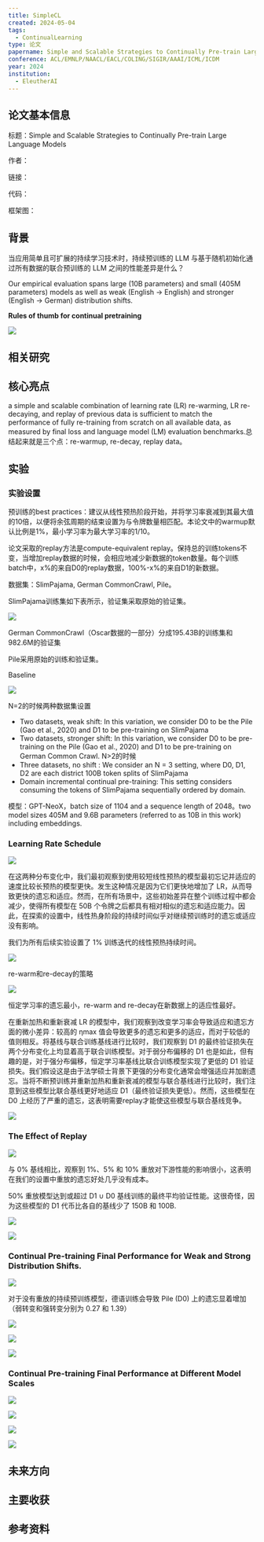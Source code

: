 ```yaml
---
title: SimpleCL
created: 2024-05-04
tags:
  - ContinualLearning
type: 论文
papername: Simple and Scalable Strategies to Continually Pre-train Large Language Models
conference: ACL/EMNLP/NAACL/EACL/COLING/SIGIR/AAAI/ICML/ICDM
year: 2024
institution:
  - EleutherAI
---
```


## 论文基本信息

标题：Simple and Scalable Strategies to Continually Pre-train Large Language Models

作者：

链接：

代码：

框架图：


## 背景

当应用简单且可扩展的持续学习技术时，持续预训练的 LLM 与基于随机初始化通过所有数据的联合预训练的 LLM 之间的性能差异是什么？

Our empirical evaluation spans large (10B parameters) and small (405M parameters) models as well as weak (English → English) and stronger (English → German) distribution shifts.

**Rules of thumb for continual pretraining**

![](img/Pasted%20image%2020240504153817.png)


## 相关研究



## 核心亮点

a simple and scalable combination of learning rate (LR) re-warming, LR re-decaying, and replay of previous data is sufficient to match the performance of fully re-training from scratch on all available data, as measured by final loss and language model (LM) evaluation benchmarks.总结起来就是三个点：re-warmup, re-decay, replay data。


## 实验

### 实验设置

预训练的best practices：建议从线性预热阶段开始，并将学习率衰减到其最大值的10倍，以便将余弦周期的结束设置为与令牌数量相匹配。本论文中的warmup默认比例是1%，最小学习率为最大学习率的1/10。

论文采取的replay方法是compute-equivalent replay。保持总的训练tokens不变，当增加replay数据的时候，会相应地减少新数据的token数量。每个训练batch中，x%的来自D0的replay数据，100%-x%的来自D1的新数据。

数据集：SlimPajama, German CommonCrawl, Pile。

SlimPajama训练集如下表所示，验证集采取原始的验证集。

![](img/Pasted%20image%2020240504154335.png)

German CommonCrawl（Oscar数据的一部分）分成195.43B的训练集和982.6M的验证集

Pile采用原始的训练和验证集。

Baseline

![](img/Pasted%20image%2020240504155027.png)

N=2的时候两种数据集设置
- Two datasets, weak shift: In this variation, we consider D0 to be the Pile (Gao et al., 2020) and D1 to be pre-training on SlimPajama
- Two datasets, stronger shift: In this variation, we consider D0 to be pre-training on the Pile (Gao et al., 2020) and D1 to be pre-training on German Common Crawl.
N>2的时候
- Three datasets, no shift : We consider an N = 3 setting, where D0, D1, D2 are each district 100B token splits of SlimPajama
- Domain incremental continual pre-training: This setting considers consuming the tokens of SlimPajama sequentially ordered by domain.

模型：GPT-NeoX，batch size of 1104 and a sequence length of 2048。two model sizes 405M and 9.6B parameters (referred to as 10B in this work) including embeddings.

### Learning Rate Schedule

![](img/Pasted%20image%2020240504160141.png)

在这两种分布变化中，我们最初观察到使用较短线性预热的模型最初忘记并适应的速度比较长预热的模型更快。发生这种情况是因为它们更快地增加了 LR，从而导致更快的遗忘和适应。然而，在所有场景中，这些初始差异在整个训练过程中都会减少，使得所有模型在 50B 个令牌之后都具有相对相似的遗忘和适应能力。因此，在探索的设置中，线性热身阶段的持续时间似乎对继续预训练时的遗忘或适应没有影响。

我们为所有后续实验设置了 1% 训练迭代的线性预热持续时间。

![](img/Pasted%20image%2020240504160545.png)

re-warm和re-decay的策略

![](img/Pasted%20image%2020240504160940.png)

恒定学习率的遗忘最小，re-warm and re-decay在新数据上的适应性最好。

在重新加热和重新衰减 LR 的模型中，我们观察到改变学习率会导致适应和遗忘方面的微小差异：较高的 ηmax 值会导致更多的遗忘和更多的适应，而对于较低的值则相反。将基线与联合训练基线进行比较时，我们观察到 D1 的最终验证损失在两个分布变化上均显着高于联合训练模型。对于弱分布偏移的 D1 也是如此，但有趣的是，对于强分布偏移，恒定学习率基线比联合训练模型实现了更低的 D1 验证损失。我们假设这是由于法学硕士背景下更强的分布变化通常会增强适应并加剧遗忘。当将不断预训练并重新加热和重新衰减的模型与联合基线进行比较时，我们注意到这些模型比联合基线更好地适应 D1（最终验证损失更低）。然而，这些模型在 D0 上经历了严重的遗忘，这表明需要replay才能使这些模型与联合基线竞争。

![](img/Pasted%20image%2020240504161501.png)

### The Effect of Replay

![](img/Pasted%20image%2020240504161718.png)

与 0% 基线相比，观察到 1%、5% 和 10% 重放对下游性能的影响很小，这表明在我们的设置中重放的遗忘好处几乎没有成本。

50% 重放模型达到或超过 D1 ∪ D0 基线训练的最终平均验证性能。这很奇怪，因为这些模型的 D1 代币比各自的基线少了 150B 和 100B.

![](img/Pasted%20image%2020240504162045.png)

![](img/Pasted%20image%2020240504161945.png)

### Continual Pre-training Final Performance for Weak and Strong Distribution Shifts.

![](img/Pasted%20image%2020240504162215.png)


对于没有重放的持续预训练模型，德语训练会导致 Pile (D0) 上的遗忘显着增加（弱转变和强转变分别为 0.27 和 1.39）

![](img/Pasted%20image%2020240504162413.png)

![](img/Pasted%20image%2020240504162448.png)

![](img/Pasted%20image%2020240504162715.png)

### Continual Pre-training Final Performance at Different Model Scales

![](img/Pasted%20image%2020240504162815.png)

![](img/Pasted%20image%2020240504163001.png)

![](img/Pasted%20image%2020240504163029.png)

![](img/Pasted%20image%2020240504163052.png)



## 未来方向



## 主要收获


## 参考资料
